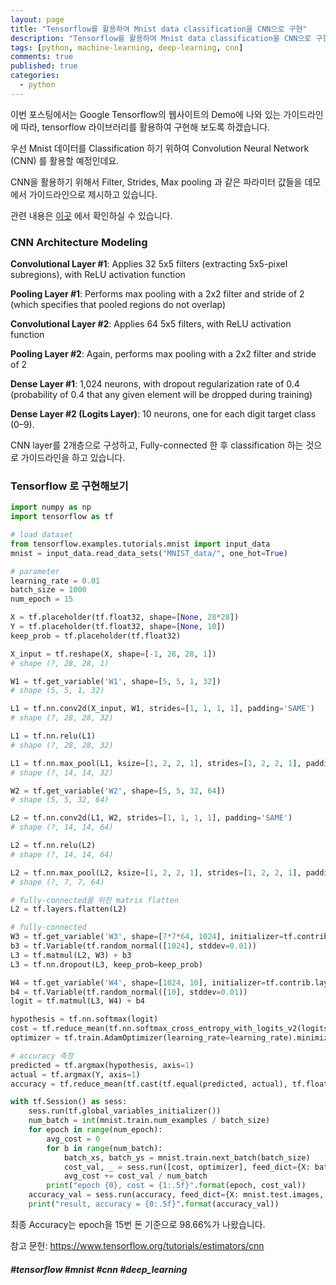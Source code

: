 ```yaml
---
layout: page
title: "Tensorflow를 활용하여 Mnist data classification을 CNN으로 구현"
description: "Tensorflow를 활용하여 Mnist data classification을 CNN으로 구현해 보겠습니다."
tags: [python, machine-learning, deep-learning, cnn]
comments: true
published: true
categories:
  - python
---
```


이번 포스팅에서는 Google Tensorflow의 웹사이트의 Demo에 나와 있는 가이드라인에 따라, tensorflow 라이브러리를 활용하여 구현해 보도록 하겠습니다.



우선 Mnist 데이터를 Classification 하기 위하여 Convolution Neural Network (CNN) 를 활용할 예정인데요.

CNN을 활용하기 위해서 Filter, Strides, Max pooling 과 같은 파라미터 값들을 데모에서 가이드라인으로 제시하고 있습니다. 

관련 내용은 [이곳](https://www.tensorflow.org/tutorials/estimators/cnn) 에서 확인하실 수 있습니다.



### CNN Architecture Modeling



**Convolutional Layer #1**: Applies 32 5x5 filters (extracting 5x5-pixel subregions), with ReLU activation function

**Pooling Layer #1**: Performs max pooling with a 2x2 filter and stride of 2 (which specifies that pooled regions do not overlap)

**Convolutional Layer #2**: Applies 64 5x5 filters, with ReLU activation function

**Pooling Layer #2**: Again, performs max pooling with a 2x2 filter and stride of 2

**Dense Layer #1**: 1,024 neurons, with dropout regularization rate of 0.4 (probability of 0.4 that any given element will be dropped during training)

**Dense Layer #2 (Logits Layer)**: 10 neurons, one for each digit target class (0–9).



CNN layer를 2개층으로 구성하고, Fully-connected 한 후 classification 하는 것으로 가이드라인을 하고 있습니다.



### Tensorflow 로 구현해보기

```python
import numpy as np
import tensorflow as tf

# load dataset
from tensorflow.examples.tutorials.mnist import input_data
mnist = input_data.read_data_sets("MNIST_data/", one_hot=True)

# parameter
learning_rate = 0.01
batch_size = 1000
num_epoch = 15

X = tf.placeholder(tf.float32, shape=[None, 28*28])
Y = tf.placeholder(tf.float32, shape=[None, 10])
keep_prob = tf.placeholder(tf.float32)

X_input = tf.reshape(X, shape=[-1, 28, 28, 1])
# shape (?, 28, 28, 1)

W1 = tf.get_variable('W1', shape=[5, 5, 1, 32])
# shape (5, 5, 1, 32)

L1 = tf.nn.conv2d(X_input, W1, strides=[1, 1, 1, 1], padding='SAME')
# shape (?, 28, 28, 32)

L1 = tf.nn.relu(L1)
# shape (?, 28, 28, 32)

L1 = tf.nn.max_pool(L1, ksize=[1, 2, 2, 1], strides=[1, 2, 2, 1], padding='VALID')
# shape (?, 14, 14, 32)

W2 = tf.get_variable('W2', shape=[5, 5, 32, 64])
# shape (5, 5, 32, 64)

L2 = tf.nn.conv2d(L1, W2, strides=[1, 1, 1, 1], padding='SAME')
# shape (?, 14, 14, 64)

L2 = tf.nn.relu(L2)
# shape (?, 14, 14, 64)

L2 = tf.nn.max_pool(L2, ksize=[1, 2, 2, 1], strides=[1, 2, 2, 1], padding='VALID')
# shape (?, 7, 7, 64)

# fully-connected를 위한 matrix flatten
L2 = tf.layers.flatten(L2)

# fully-connected
W3 = tf.get_variable('W3', shape=[7*7*64, 1024], initializer=tf.contrib.layers.xavier_initializer())
b3 = tf.Variable(tf.random_normal([1024], stddev=0.01))
L3 = tf.matmul(L2, W3) + b3
L3 = tf.nn.dropout(L3, keep_prob=keep_prob)

W4 = tf.get_variable('W4', shape=[1024, 10], initializer=tf.contrib.layers.xavier_initializer())
b4 = tf.Variable(tf.random_normal([10], stddev=0.01))
logit = tf.matmul(L3, W4) + b4

hypothesis = tf.nn.softmax(logit)
cost = tf.reduce_mean(tf.nn.softmax_cross_entropy_with_logits_v2(logits=logit, labels=Y))
optimizer = tf.train.AdamOptimizer(learning_rate=learning_rate).minimize(cost)

# accuracy 측정
predicted = tf.argmax(hypothesis, axis=1)
actual = tf.argmax(Y, axis=1)
accuracy = tf.reduce_mean(tf.cast(tf.equal(predicted, actual), tf.float32))

with tf.Session() as sess:
    sess.run(tf.global_variables_initializer())
    num_batch = int(mnist.train.num_examples / batch_size)
    for epoch in range(num_epoch):
        avg_cost = 0
        for b in range(num_batch):
            batch_xs, batch_ys = mnist.train.next_batch(batch_size)
            cost_val, _ = sess.run([cost, optimizer], feed_dict={X: batch_xs, Y: batch_ys, keep_prob: 0.4})
            avg_cost += cost_val / num_batch
        print("epoch {0}, cost = {1:.5f}".format(epoch, cost_val))
    accuracy_val = sess.run(accuracy, feed_dict={X: mnist.test.images, Y: mnist.test.labels, keep_prob: 1.0}) 
    print("result, accuracy = {0:.5f}".format(accuracy_val))

```



최종 Accuracy는 epoch을 15번 돈 기준으로 98.66%가 나왔습니다.



참고 문헌: https://www.tensorflow.org/tutorials/estimators/cnn



##### #tensorflow #mnist #cnn #deep_learning